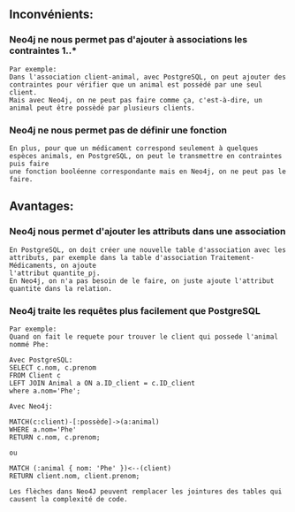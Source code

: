 ## Inconvénients:
### Neo4j ne nous permet pas d'ajouter à associations les contraintes 1..*
    Par exemple:
    Dans l'association client-animal, avec PostgreSQL, on peut ajouter des contraintes pour vérifier que un animal est possédé par une seul client.
    Mais avec Neo4j, on ne peut pas faire comme ça, c'est-à-dire, un animal peut être possèdé par plusieurs clients.
### Neo4j ne nous permet pas de définir une fonction    
    En plus, pour que un médicament correspond seulement à quelques espèces animals, en PostgreSQL, on peut le transmettre en contraintes puis faire
    une fonction booléenne correspondante mais en Neo4j, on ne peut pas le faire.
    
    
## Avantages:
### Neo4j nous permet d'ajouter les attributs dans une association
    En PostgreSQL, on doit créer une nouvelle table d'association avec les attributs, par exemple dans la table d'association Traitement-Médicaments, on ajoute
    l'attribut quantite_pj.
    En Neo4j, on n'a pas besoin de le faire, on juste ajoute l'attribut quantite dans la relation. 
### Neo4j traite les requêtes plus facilement que PostgreSQL
    Par exemple:
    Quand on fait le requete pour trouver le client qui possede l'animal nommé Phe:
    
    Avec PostgreSQL:
    SELECT c.nom, c.prenom
    FROM Client c
    LEFT JOIN Animal a ON a.ID_client = c.ID_client
    where a.nom='Phe';
    
    Avec Neo4j:
    
    MATCH(c:client)-[:possède]->(a:animal)
    WHERE a.nom='Phe'
    RETURN c.nom, c.prenom;
    
    ou 
    
    MATCH (:animal { nom: 'Phe' })<--(client)
    RETURN client.nom, client.prenom;

    Les flèches dans Neo4J peuvent remplacer les jointures des tables qui causent la complexité de code.